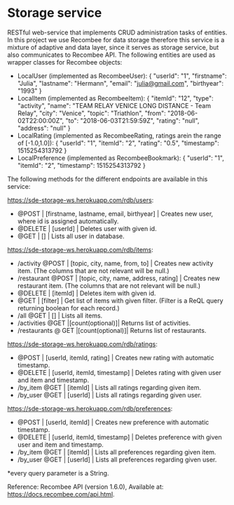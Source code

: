 # Storage service

RESTful web-service that implements CRUD administration tasks of entities. In this project we use Recombee for data storage therefore this service is a mixture of adaptive and data layer, since it serves as storage service, but also communicates to Recombee API. The following entities are used as wrapper classes for Recombee objects:

- LocalUser (implemented as RecombeeUser):
	{
        "userId": "1",
        "firstname": "Julia",
        "lastname": "Hermann",
        "email": "julia@gmail.com",
        "birthyear": "1993"
    }
- LocalItem (implemented as RecombeeItem):
	{
        "itemId": "12",
        "type": "activity",
        "name": "TEAM RELAY VENICE LONG DISTANCE - Team Relay",
        "city": "Venice",
        "topic": "Triathlon",
        "from": "2018-06-02T22:00:00Z",
        "to": "2018-06-03T21:59:59Z",
        "rating": "null",
        "address": "null"
    }
- LocalRating (implemented as RecombeeRating, ratings arein the range of [-1.0,1.0]):
	 {
        "userId": "1",
        "itemId": "2",
        "rating": "0.5",
        "timestamp": 1515254313792
    }
- LocalPreference (implemented as RecombeeBookmark):
	 {
        "userId": "1",
        "itemId": "2",
        "timestamp": 1515254313792
    }

The following methods for the different endpoints are available in this service:

https://sde-storage-ws.herokuapp.com/rdb/users:
- @POST  | [firstname, lastname, email, birthyear] | Creates new user, where id is assigned automatically.
- @DELETE | [userId] | Deletes user with given id.
- @GET | [] | Lists all user in database.

https://sde-storage-ws.herokuapp.com/rdb/items:
- /activity @POST | [topic, city, name, from, to] | Creates new activity item. (The columns that are not relevant will be null.)
- /restaurant @POST | [topic, city, name, address, rating] | Creates new restaurant item. (The columns that are not relevant will be null.)
- @DELETE | [itemId] | Deletes item with given id.
- @GET | [filter] | Get list of items with given filter. (Filter is a ReQL query returning boolean for each record.)
- /all @GET | [] | Lists all items.
- /activities @GET |[count(optional)]| Returns list of activities.
- /restaurants @ GET |[count(optional)]| Returns list of restaurants.

https://sde-storage-ws.herokuapp.com/rdb/ratings:
- @POST  | [userId, itemId, rating] | Creates new rating with automatic timestamp.
- @DELETE | [userId, itemId, timestamp] | Deletes rating with given user and item and timestamp.
- /by_item @GET | [itemId] | Lists all ratings regarding given item.
- /by_user @GET | [userId] | Lists all ratings regarding given user.

https://sde-storage-ws.herokuapp.com/rdb/preferences:
- @POST  | [userId, itemId] | Creates new preference with automatic timestamp.
- @DELETE | [userId, itemId, timestamp] | Deletes preference with given user and item and timestamp.
- /by_item @GET | [itemId] | Lists all preferences regarding given item.
- /by_user @GET | [userId] | Lists all preferences regarding given user.

*every query parameter is a String. 

Reference:
Recombee API (version 1.6.0), Available at: https://docs.recombee.com/api.html.
